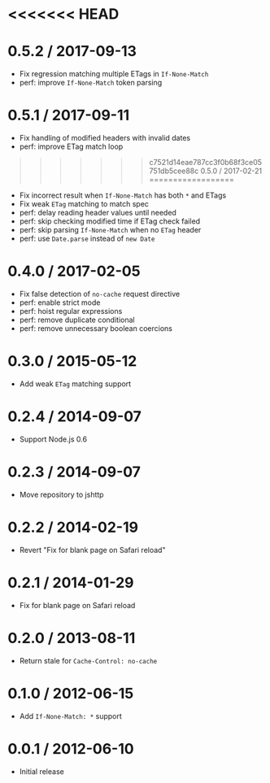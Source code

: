 <<<<<<< HEAD
=======
0.5.2 / 2017-09-13
==================

  * Fix regression matching multiple ETags in `If-None-Match`
  * perf: improve `If-None-Match` token parsing

0.5.1 / 2017-09-11
==================

  * Fix handling of modified headers with invalid dates
  * perf: improve ETag match loop

>>>>>>> c7521d14eae787cc3f0b68f3ce05751db5cee88c
0.5.0 / 2017-02-21
==================

  * Fix incorrect result when `If-None-Match` has both `*` and ETags
  * Fix weak `ETag` matching to match spec
  * perf: delay reading header values until needed
  * perf: skip checking modified time if ETag check failed
  * perf: skip parsing `If-None-Match` when no `ETag` header
  * perf: use `Date.parse` instead of `new Date`

0.4.0 / 2017-02-05
==================

  * Fix false detection of `no-cache` request directive
  * perf: enable strict mode
  * perf: hoist regular expressions
  * perf: remove duplicate conditional
  * perf: remove unnecessary boolean coercions

0.3.0 / 2015-05-12
==================

  * Add weak `ETag` matching support

0.2.4 / 2014-09-07
==================

  * Support Node.js 0.6

0.2.3 / 2014-09-07
==================

  * Move repository to jshttp

0.2.2 / 2014-02-19
==================

  * Revert "Fix for blank page on Safari reload"

0.2.1 / 2014-01-29
==================

  * Fix for blank page on Safari reload

0.2.0 / 2013-08-11
==================

  * Return stale for `Cache-Control: no-cache`

0.1.0 / 2012-06-15
==================

  * Add `If-None-Match: *` support

0.0.1 / 2012-06-10
==================

  * Initial release
